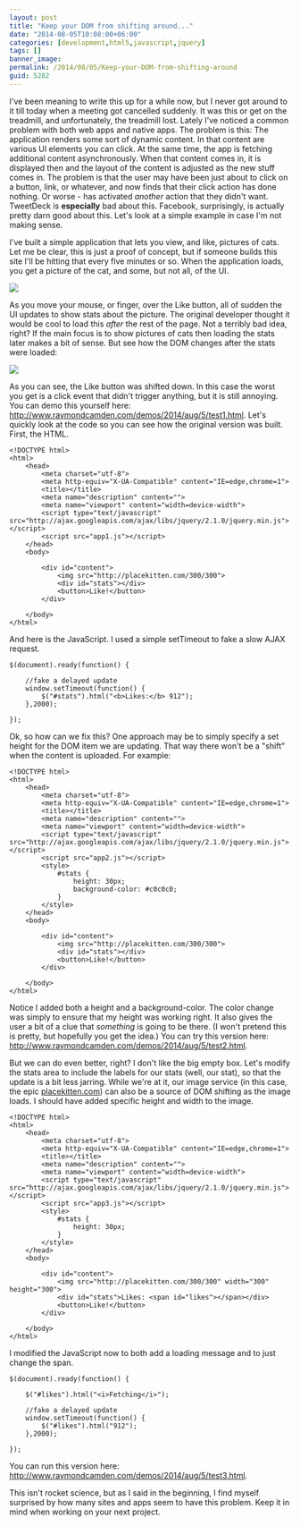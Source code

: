 ```yaml
---
layout: post
title: "Keep your DOM from shifting around..."
date: "2014-08-05T10:08:00+06:00"
categories: [development,html5,javascript,jquery]
tags: []
banner_image: 
permalink: /2014/08/05/Keep-your-DOM-from-shifting-around
guid: 5282
---
```


<p>
I've been meaning to write this up for a while now, but I never got around to it till today when a meeting got cancelled suddenly. It was this or get on the treadmill, and unfortunately, the treadmill lost. Lately I've noticed a common problem with both web apps and native apps. The problem is this: The application renders some sort of dynamic content. In that content are various UI elements you can click. At the same time, the app is fetching additional content asynchronously. When that content comes in, it is displayed then and the layout of the content is adjusted as the new stuff comes in. The problem is that the user may have been just about to click on a button, link, or whatever, and now finds that their click action has done nothing. Or worse - has activated <i>another</i> action that they didn't want. TweetDeck is <b>especially</b> bad about this. Facebook, surprisingly, is actually pretty darn good about this. Let's look at a simple example in case I'm not making sense.
</p>
<!--more-->
<p>
I've built a simple application that lets you view, and like, pictures of cats. Let me be clear, this is just a proof of concept, but if someone builds this site I'll be hitting that every five minutes or so. When the application loads, you get a picture of the cat, and some, but not all, of the UI.
</p>

<p>
<img src="https://static.raymondcamden.com/images/s12.jpg" />
</p>

<p>
As you move your mouse, or finger, over the Like button, all of sudden the UI updates to show stats about the picture. The original developer thought it would be cool to load this <i>after</i> the rest of the page. Not a terribly bad idea, right? If the main focus is to show pictures of cats then loading the stats later makes a bit of sense. But see how the DOM changes after the stats were loaded:
</p>

<p>
<img src="https://static.raymondcamden.com/images/s22.jpg" />
</p>

<p>
As you can see, the Like button was shifted down. In this case the worst you get is a click event that didn't trigger anything, but it is still annoying. You can demo this yourself here: <a href="http://www.raymondcamden.com/demos/2014/aug/5/test1.html">http://www.raymondcamden.com/demos/2014/aug/5/test1.html</a>. Let's quickly look at the code so you can see how the original version was built. First, the HTML.
</p>

<pre><code class="language-markup">&lt;!DOCTYPE html&gt;
&lt;html&gt;
	&lt;head&gt;
		&lt;meta charset=&quot;utf-8&quot;&gt;
		&lt;meta http-equiv=&quot;X-UA-Compatible&quot; content=&quot;IE=edge,chrome=1&quot;&gt;
		&lt;title&gt;&lt;&#x2F;title&gt;
		&lt;meta name=&quot;description&quot; content=&quot;&quot;&gt;
		&lt;meta name=&quot;viewport&quot; content=&quot;width=device-width&quot;&gt;
		&lt;script type=&quot;text&#x2F;javascript&quot; src=&quot;http:&#x2F;&#x2F;ajax.googleapis.com&#x2F;ajax&#x2F;libs&#x2F;jquery&#x2F;2.1.0&#x2F;jquery.min.js&quot;&gt;&lt;&#x2F;script&gt;
		&lt;script src=&quot;app1.js&quot;&gt;&lt;&#x2F;script&gt;
	&lt;&#x2F;head&gt;
	&lt;body&gt;

		&lt;div id=&quot;content&quot;&gt;
			&lt;img src=&quot;http:&#x2F;&#x2F;placekitten.com&#x2F;300&#x2F;300&quot;&gt;
			&lt;div id=&quot;stats&quot;&gt;&lt;&#x2F;div&gt;
			&lt;button&gt;Like!&lt;&#x2F;button&gt;
		&lt;&#x2F;div&gt;
		
	&lt;&#x2F;body&gt;
&lt;&#x2F;html&gt;</code></pre>

<p>
And here is the JavaScript. I used a simple setTimeout to fake a slow AJAX request.
</p>

<pre><code class="language-javascript">$(document).ready(function() {

	&#x2F;&#x2F;fake a delayed update
	window.setTimeout(function() {
		$(&quot;#stats&quot;).html(&quot;&lt;b&gt;Likes:&lt;&#x2F;b&gt; 912&quot;);
	},2000);
	
});</code></pre>

<p>
Ok, so how can we fix this? One approach may be to simply specify a set height for the DOM item we are updating. That way there won't be a "shift" when the content is uploaded. For example:
</p>

<pre><code class="language-markup">&lt;!DOCTYPE html&gt;
&lt;html&gt;
	&lt;head&gt;
		&lt;meta charset=&quot;utf-8&quot;&gt;
		&lt;meta http-equiv=&quot;X-UA-Compatible&quot; content=&quot;IE=edge,chrome=1&quot;&gt;
		&lt;title&gt;&lt;&#x2F;title&gt;
		&lt;meta name=&quot;description&quot; content=&quot;&quot;&gt;
		&lt;meta name=&quot;viewport&quot; content=&quot;width=device-width&quot;&gt;
		&lt;script type=&quot;text&#x2F;javascript&quot; src=&quot;http:&#x2F;&#x2F;ajax.googleapis.com&#x2F;ajax&#x2F;libs&#x2F;jquery&#x2F;2.1.0&#x2F;jquery.min.js&quot;&gt;&lt;&#x2F;script&gt;
		&lt;script src=&quot;app2.js&quot;&gt;&lt;&#x2F;script&gt;
		&lt;style&gt;
			#stats {
				height: 30px;
				background-color: #c0c0c0;
			}
		&lt;&#x2F;style&gt;
	&lt;&#x2F;head&gt;
	&lt;body&gt;

		&lt;div id=&quot;content&quot;&gt;
			&lt;img src=&quot;http:&#x2F;&#x2F;placekitten.com&#x2F;300&#x2F;300&quot;&gt;
			&lt;div id=&quot;stats&quot;&gt;&lt;&#x2F;div&gt;
			&lt;button&gt;Like!&lt;&#x2F;button&gt;
		&lt;&#x2F;div&gt;
		
	&lt;&#x2F;body&gt;
&lt;&#x2F;html&gt;
</code></pre>

<p>
Notice I added both a height and a background-color. The color change was simply to ensure that my height was working right. It also gives the user a bit of a clue that <i>something</i> is going to be there. (I won't pretend this is pretty, but hopefully you get the idea.) You can try this version here: <a href="http://www.raymondcamden.com/demos/2014/aug/5/test2.html">http://www.raymondcamden.com/demos/2014/aug/5/test2.html</a>.
</p>

<p>
But we can do even better, right? I don't like the big empty box. Let's modify the stats area to include the labels for our stats (well, our stat), so that the update is a bit less jarring. While we're at it, our image service (in this case, the epic <a href="http://placekitten.com/">placekitten.com</a>) can also be a source of DOM shifting as the image loads. I should have added specific height and width to the image.
</p>

<pre><code class="language-markup">&lt;!DOCTYPE html&gt;
&lt;html&gt;
	&lt;head&gt;
		&lt;meta charset=&quot;utf-8&quot;&gt;
		&lt;meta http-equiv=&quot;X-UA-Compatible&quot; content=&quot;IE=edge,chrome=1&quot;&gt;
		&lt;title&gt;&lt;&#x2F;title&gt;
		&lt;meta name=&quot;description&quot; content=&quot;&quot;&gt;
		&lt;meta name=&quot;viewport&quot; content=&quot;width=device-width&quot;&gt;
		&lt;script type=&quot;text&#x2F;javascript&quot; src=&quot;http:&#x2F;&#x2F;ajax.googleapis.com&#x2F;ajax&#x2F;libs&#x2F;jquery&#x2F;2.1.0&#x2F;jquery.min.js&quot;&gt;&lt;&#x2F;script&gt;
		&lt;script src=&quot;app3.js&quot;&gt;&lt;&#x2F;script&gt;
		&lt;style&gt;
			#stats {
				height: 30px;
			}
		&lt;&#x2F;style&gt;
	&lt;&#x2F;head&gt;
	&lt;body&gt;

		&lt;div id=&quot;content&quot;&gt;
			&lt;img src=&quot;http:&#x2F;&#x2F;placekitten.com&#x2F;300&#x2F;300&quot; width=&quot;300&quot; height=&quot;300&quot;&gt;
			&lt;div id=&quot;stats&quot;&gt;Likes: &lt;span id=&quot;likes&quot;&gt;&lt;&#x2F;span&gt;&lt;&#x2F;div&gt;
			&lt;button&gt;Like!&lt;&#x2F;button&gt;
		&lt;&#x2F;div&gt;
		
	&lt;&#x2F;body&gt;
&lt;&#x2F;html&gt;
</code></pre>

<p>
I modified the JavaScript now to both add a loading message and to just change the span.
</p>

<pre><code class="language-javascript">$(document).ready(function() {

	$(&quot;#likes&quot;).html(&quot;&lt;i&gt;Fetching&lt;&#x2F;i&gt;&quot;);

	&#x2F;&#x2F;fake a delayed update
	window.setTimeout(function() {
		$(&quot;#likes&quot;).html(&quot;912&quot;);
	},2000);
	
});</code></pre>

<p>
You can run this version here: <a href="http://www.raymondcamden.com/demos/2014/aug/5/test3.html">http://www.raymondcamden.com/demos/2014/aug/5/test3.html</a>.
</p>

<p>
This isn't rocket science, but as I said in the beginning, I find myself surprised by how many sites and apps seem to have this problem. Keep it in mind when working on your next project.
</p>